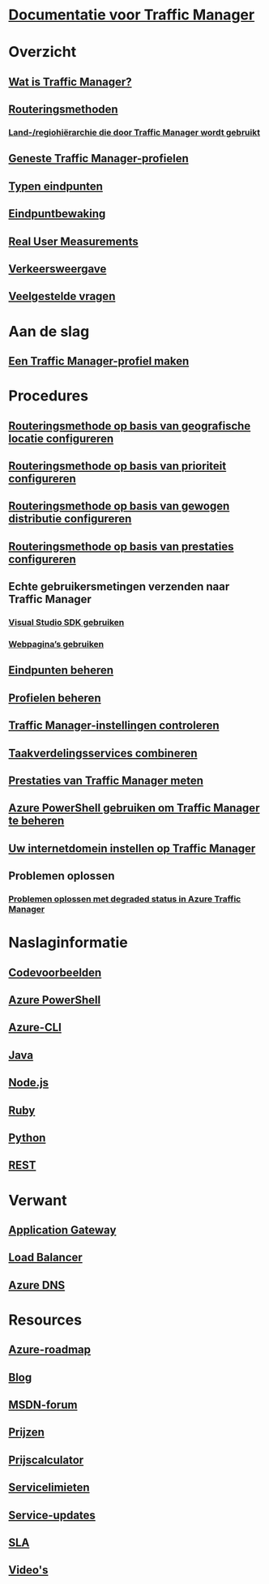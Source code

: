 # [Documentatie voor Traffic Manager](index.md)

# Overzicht
## [Wat is Traffic Manager?](traffic-manager-overview.md)
## [Routeringsmethoden](traffic-manager-routing-methods.md)
### [Land-/regiohiërarchie die door Traffic Manager wordt gebruikt](traffic-manager-geographic-regions.md)
## [Geneste Traffic Manager-profielen](traffic-manager-nested-profiles.md)
## [Typen eindpunten](traffic-manager-endpoint-types.md)
## [Eindpuntbewaking](traffic-manager-monitoring.md)
## [Real User Measurements](traffic-manager-rum-overview.md)
## [Verkeersweergave](traffic-manager-traffic-view-overview.md)
## [Veelgestelde vragen](traffic-manager-FAQs.md)

# Aan de slag
## [Een Traffic Manager-profiel maken](traffic-manager-create-profile.md)

# Procedures

## [Routeringsmethode op basis van geografische locatie configureren](traffic-manager-configure-geographic-routing-method.md)
## [Routeringsmethode op basis van prioriteit configureren](traffic-manager-configure-priority-routing-method.md)
## [Routeringsmethode op basis van gewogen distributie configureren](traffic-manager-configure-weighted-routing-method.md)
## [Routeringsmethode op basis van prestaties configureren](traffic-manager-configure-performance-routing-method.md)
## Echte gebruikersmetingen verzenden naar Traffic Manager 
### [Visual Studio SDK gebruiken](traffic-manager-create-rum-visual-studio.md)
### [Webpagina’s gebruiken](traffic-manager-create-rum-web-pages.md)
## [Eindpunten beheren](traffic-manager-manage-endpoints.md)
## [Profielen beheren](traffic-manager-manage-profiles.md)
## [Traffic Manager-instellingen controleren](traffic-manager-testing-settings.md)
## [Taakverdelingsservices combineren](traffic-manager-load-balancing-azure.md)
## [Prestaties van Traffic Manager meten](traffic-manager-performance-considerations.md)
## [Azure PowerShell gebruiken om Traffic Manager te beheren](traffic-manager-powershell-arm.md)
## [Uw internetdomein instellen op Traffic Manager](traffic-manager-point-internet-domain.md)
## Problemen oplossen
### [Problemen oplossen met degraded status in Azure Traffic Manager](traffic-manager-troubleshooting-degraded.md)

# Naslaginformatie
## [Codevoorbeelden](https://azure.microsoft.com/resources/samples/?service=traffic-manager)
## [Azure PowerShell](/powershell/module/azurerm.trafficmanager)
## [Azure-CLI](/cli/azure/network/traffic-manager)
## [Java](/java/api/com.microsoft.azure.management.trafficmanager)
## [Node.js](http://azure.github.io/azure-sdk-for-node/azure-arm-trafficmanager/latest/)
## [Ruby](http://www.rubydoc.info/gems/azure_mgmt_traffic_manager)
## [Python](http://azure-sdk-for-python.readthedocs.io/en/latest/sample_azure-mgmt-trafficmanager.html)
## [REST](https://msdn.microsoft.com/library/mt163667.aspx)

# Verwant
## [Application Gateway](/azure/application-gateway/)
## [Load Balancer](/azure/load-balancer/)
## [Azure DNS](/azure/dns/)

# Resources
## [Azure-roadmap](https://azure.microsoft.com/roadmap/)
## [Blog](https://azure.microsoft.com/blog/topics/networking/)
## [MSDN-forum](https://social.msdn.microsoft.com/Forums/en-US/home?forum=WAVirtualMachinesVirtualNetwork)
## [Prijzen](https://azure.microsoft.com/pricing/details/traffic-manager/)
## [Prijscalculator](https://azure.microsoft.com/pricing/calculator/)
## [Servicelimieten](../azure-subscription-service-limits.md#traffic-manager-limits)
## [Service-updates](https://azure.microsoft.com/updates/?product=traffic-manager)
## [SLA](https://azure.microsoft.com/support/legal/sla/traffic-manager/)
## [Video's](https://azure.microsoft.com/resources/videos/index/?services=traffic-manager)

